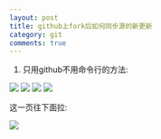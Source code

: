 ```yaml
---
layout: post
title: github上fork后如何同步源的新更新
category: git
comments: true
---
```


1. 只用github不用命令行的方法:

![](https://pic2.zhimg.com/cbd7f5298b0ceca142ec0487b4468add_b.jpg)
![](https://pic4.zhimg.com/3359d274bd9c4ade8d891b8717dab5a7_b.jpg)
![](https://pic3.zhimg.com/f19d82b82d307c86cb0f703b8dc4805e_b.jpg)
![](https://pic3.zhimg.com/1f354c1b8aa920142b965776a8fa1382_b.jpg)

这一页往下面拉:

![](https://pic4.zhimg.com/cf0f718887c6ff2e20d77884885dea13_b.jpg)